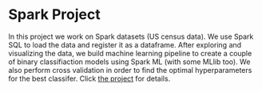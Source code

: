 # Spark Project
In this project we work on Spark datasets (US census data). We use Spark SQL to load the data and register it as a dataframe. After exploring and visualizing the data, we build machine learning pipeline to create a couple of binary classifiaction models using Spark ML (with some MLlib too). We also perform cross validation in order to find the optimal hyperparameters for the best classifer. Click [the project](https://databricks-prod-cloudfront.cloud.databricks.com/public/4027ec902e239c93eaaa8714f173bcfc/6499622450979400/2515201435054697/7305917869327287/latest.html) for details. 

